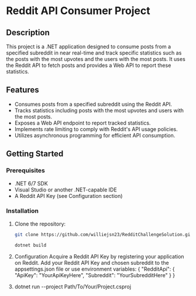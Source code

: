 # Reddit API Consumer Project

## Description

This project is a .NET application designed to consume posts from a specified subreddit in near real-time and track specific statistics such as the posts with the most upvotes and the users with the most posts. It uses the Reddit API to fetch posts and provides a Web API to report these statistics.

## Features

- Consumes posts from a specified subreddit using the Reddit API.
- Tracks statistics including posts with the most upvotes and users with the most posts.
- Exposes a Web API endpoint to report tracked statistics.
- Implements rate limiting to comply with Reddit's API usage policies.
- Utilizes asynchronous programming for efficient API consumption.

## Getting Started

### Prerequisites

- .NET 6/7 SDK
- Visual Studio or another .NET-capable IDE
- A Reddit API Key (see Configuration section)

### Installation

1. Clone the repository:
   ```bash
   git clone https://github.com/williejsn23/RedditChallengeSolution.git

   dotnet build
2. Configuration
Acquire a Reddit API Key by registering your application on Reddit.
Add your Reddit API Key and chosen subreddit to the appsettings.json file or use environment variables:
{
  "RedditApi": {
    "ApiKey": "YourApiKeyHere",
    "Subreddit": "YourSubredditHere"
  }
}

3. dotnet run --project Path/To/Your/Project.csproj

